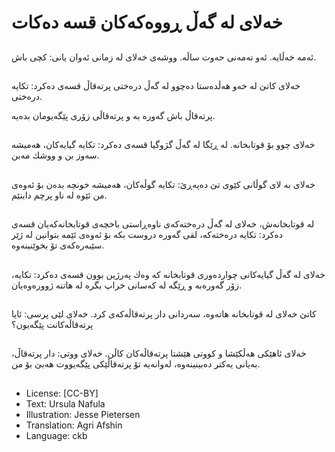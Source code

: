 # خەلای لە گەڵ ڕووەكەكان قسە دەكات

##
ئەمە خەڵایە. ئەو تەمەنی حەوت ساڵە. ووشەی خەلای لە زمانی ئەوان یانی: كچی باش.

##
خەلای كاتێ لە خەو هەڵدەستا دەچوو لە گەڵ درەختی پرتەقاڵ قسەی دەكرد: تكایە درەختی.

پرتەقاڵ باش گەورە بە و پرتەقاڵی زۆری پێگەیومان بدەیە.

##
خەلای چوو بۆ قوتابخانە. لە ڕێگا لە گەڵ گژوگیا قسەی دەكرد: تكایە گیایەكان، هەمیشە سەوز بن و ووشك مەبن.

##
خەلای بە لای گوڵانی كێوی تێ دەپەڕێ: تكایە گوڵەكان، هەمیشە خونچە بدەن بۆ ئەوەی من ئێوە لە ناو پرچم دابنێم.

##
لە قوتابخانەش، خەلای لە گەڵ درەختەكەی ناوەڕاستی باخچەی قوتابخانەكەیان قسەی دەكرد: تكایە درەختەكە، لقی گەورە دروست بكە بۆ ئەوەی ئێمە بتوانین لە ژێر سێبەرەكەی تۆ بخوێنینەوە.

##
خەلای لە گەڵ گیایەكانی چواردەوری قوتابخانە كە وەك پەرژین بوون قسەی دەكرد: تكایە، زۆر گەورەبە و ڕێگە لە كەسانی خراپ بگرە لە هاتنە ژوورەوەیان.

##
كاتێ خەلای لە قوتابخانە هاتەوە، سەردانی دار پرتەقاڵەكەی كرد. خەلای لێی پرسی: ئایا پرتەقاڵەكانت پێگەیون؟

##
خەلای ئاهێكی هەڵكێشا و كووتی هێشتا پرتەقاڵەكان كاڵن. خەلای ووتی: دار پرتەقاڵ، بەیانی یەكتر دەبینینەوە، لەوانەیە تۆ پرتەقاڵێكی پێگەیووت هەبێ بۆ من.

##
* License: [CC-BY]
* Text: Ursula Nafula
* Illustration: Jesse Pietersen
* Translation: Agri Afshin
* Language: ckb
